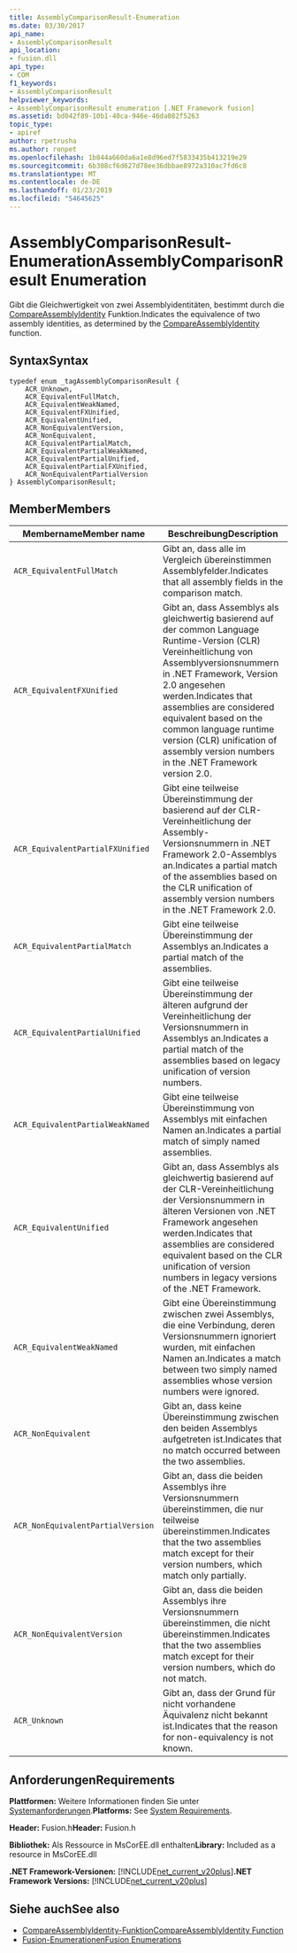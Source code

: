 ```yaml
---
title: AssemblyComparisonResult-Enumeration
ms.date: 03/30/2017
api_name:
- AssemblyComparisonResult
api_location:
- fusion.dll
api_type:
- COM
f1_keywords:
- AssemblyComparisonResult
helpviewer_keywords:
- AssemblyComparisonResult enumeration [.NET Framework fusion]
ms.assetid: bd042f89-10b1-40ca-946e-46da082f5263
topic_type:
- apiref
author: rpetrusha
ms.author: ronpet
ms.openlocfilehash: 1b844a660da6a1e8d96ed7f5833435b413219e29
ms.sourcegitcommit: 6b308cf6d627d78ee36dbbae8972a310ac7fd6c8
ms.translationtype: MT
ms.contentlocale: de-DE
ms.lasthandoff: 01/23/2019
ms.locfileid: "54645625"
---
```

# <a name="assemblycomparisonresult-enumeration"></a><span data-ttu-id="5745a-102">AssemblyComparisonResult-Enumeration</span><span class="sxs-lookup"><span data-stu-id="5745a-102">AssemblyComparisonResult Enumeration</span></span>
<span data-ttu-id="5745a-103">Gibt die Gleichwertigkeit von zwei Assemblyidentitäten, bestimmt durch die [CompareAssemblyIdentity](../../../../docs/framework/unmanaged-api/fusion/compareassemblyidentity-function.md) Funktion.</span><span class="sxs-lookup"><span data-stu-id="5745a-103">Indicates the equivalence of two assembly identities, as determined by the [CompareAssemblyIdentity](../../../../docs/framework/unmanaged-api/fusion/compareassemblyidentity-function.md) function.</span></span>  
  
## <a name="syntax"></a><span data-ttu-id="5745a-104">Syntax</span><span class="sxs-lookup"><span data-stu-id="5745a-104">Syntax</span></span>  
  
```  
typedef enum _tagAssemblyComparisonResult {  
    ACR_Unknown,   
    ACR_EquivalentFullMatch,  
    ACR_EquivalentWeakNamed,  
    ACR_EquivalentFXUnified,  
    ACR_EquivalentUnified,    
    ACR_NonEquivalentVersion,  
    ACR_NonEquivalent,      
    ACR_EquivalentPartialMatch,  
    ACR_EquivalentPartialWeakNamed,    
    ACR_EquivalentPartialUnified,  
    ACR_EquivalentPartialFXUnified,  
    ACR_NonEquivalentPartialVersion    
} AssemblyComparisonResult;  
```  
  
## <a name="members"></a><span data-ttu-id="5745a-105">Member</span><span class="sxs-lookup"><span data-stu-id="5745a-105">Members</span></span>  
  
|<span data-ttu-id="5745a-106">Membername</span><span class="sxs-lookup"><span data-stu-id="5745a-106">Member name</span></span>|<span data-ttu-id="5745a-107">Beschreibung</span><span class="sxs-lookup"><span data-stu-id="5745a-107">Description</span></span>|  
|-----------------|-----------------|  
|`ACR_EquivalentFullMatch`|<span data-ttu-id="5745a-108">Gibt an, dass alle im Vergleich übereinstimmen Assemblyfelder.</span><span class="sxs-lookup"><span data-stu-id="5745a-108">Indicates that all assembly fields in the comparison match.</span></span>|  
|`ACR_EquivalentFXUnified`|<span data-ttu-id="5745a-109">Gibt an, dass Assemblys als gleichwertig basierend auf der common Language Runtime-Version (CLR) Vereinheitlichung von Assemblyversionsnummern in .NET Framework, Version 2.0 angesehen werden.</span><span class="sxs-lookup"><span data-stu-id="5745a-109">Indicates that assemblies are considered equivalent based on the common language runtime version (CLR) unification of assembly version numbers in the .NET Framework version 2.0.</span></span>|  
|`ACR_EquivalentPartialFXUnified`|<span data-ttu-id="5745a-110">Gibt eine teilweise Übereinstimmung der basierend auf der CLR-Vereinheitlichung der Assembly-Versionsnummern in .NET Framework 2.0-Assemblys an.</span><span class="sxs-lookup"><span data-stu-id="5745a-110">Indicates a partial match of the assemblies based on the CLR unification of assembly version numbers in the .NET Framework 2.0.</span></span>|  
|`ACR_EquivalentPartialMatch`|<span data-ttu-id="5745a-111">Gibt eine teilweise Übereinstimmung der Assemblys an.</span><span class="sxs-lookup"><span data-stu-id="5745a-111">Indicates a partial match of the assemblies.</span></span>|  
|`ACR_EquivalentPartialUnified`|<span data-ttu-id="5745a-112">Gibt eine teilweise Übereinstimmung der älteren aufgrund der Vereinheitlichung der Versionsnummern in Assemblys an.</span><span class="sxs-lookup"><span data-stu-id="5745a-112">Indicates a partial match of the assemblies based on legacy unification of version numbers.</span></span>|  
|`ACR_EquivalentPartialWeakNamed`|<span data-ttu-id="5745a-113">Gibt eine teilweise Übereinstimmung von Assemblys mit einfachen Namen an.</span><span class="sxs-lookup"><span data-stu-id="5745a-113">Indicates a partial match of simply named assemblies.</span></span>|  
|`ACR_EquivalentUnified`|<span data-ttu-id="5745a-114">Gibt an, dass Assemblys als gleichwertig basierend auf der CLR-Vereinheitlichung der Versionsnummern in älteren Versionen von .NET Framework angesehen werden.</span><span class="sxs-lookup"><span data-stu-id="5745a-114">Indicates that assemblies are considered equivalent based on the CLR unification of version numbers in legacy versions of the .NET Framework.</span></span>|  
|`ACR_EquivalentWeakNamed`|<span data-ttu-id="5745a-115">Gibt eine Übereinstimmung zwischen zwei Assemblys, die eine Verbindung, deren Versionsnummern ignoriert wurden, mit einfachen Namen an.</span><span class="sxs-lookup"><span data-stu-id="5745a-115">Indicates a match between two simply named assemblies whose version numbers were ignored.</span></span>|  
|`ACR_NonEquivalent`|<span data-ttu-id="5745a-116">Gibt an, dass keine Übereinstimmung zwischen den beiden Assemblys aufgetreten ist.</span><span class="sxs-lookup"><span data-stu-id="5745a-116">Indicates that no match occurred between the two assemblies.</span></span>|  
|`ACR_NonEquivalentPartialVersion`|<span data-ttu-id="5745a-117">Gibt an, dass die beiden Assemblys ihre Versionsnummern übereinstimmen, die nur teilweise übereinstimmen.</span><span class="sxs-lookup"><span data-stu-id="5745a-117">Indicates that the two assemblies match except for their version numbers, which match only partially.</span></span>|  
|`ACR_NonEquivalentVersion`|<span data-ttu-id="5745a-118">Gibt an, dass die beiden Assemblys ihre Versionsnummern übereinstimmen, die nicht übereinstimmen.</span><span class="sxs-lookup"><span data-stu-id="5745a-118">Indicates that the two assemblies match except for their version numbers, which do not match.</span></span>|  
|`ACR_Unknown`|<span data-ttu-id="5745a-119">Gibt an, dass der Grund für nicht vorhandene Äquivalenz nicht bekannt ist.</span><span class="sxs-lookup"><span data-stu-id="5745a-119">Indicates that the reason for non-equivalency is not known.</span></span>|  
  
## <a name="requirements"></a><span data-ttu-id="5745a-120">Anforderungen</span><span class="sxs-lookup"><span data-stu-id="5745a-120">Requirements</span></span>  
 <span data-ttu-id="5745a-121">**Plattformen:** Weitere Informationen finden Sie unter [Systemanforderungen](../../../../docs/framework/get-started/system-requirements.md).</span><span class="sxs-lookup"><span data-stu-id="5745a-121">**Platforms:** See [System Requirements](../../../../docs/framework/get-started/system-requirements.md).</span></span>  
  
 <span data-ttu-id="5745a-122">**Header:** Fusion.h</span><span class="sxs-lookup"><span data-stu-id="5745a-122">**Header:** Fusion.h</span></span>  
  
 <span data-ttu-id="5745a-123">**Bibliothek:** Als Ressource in MsCorEE.dll enthalten</span><span class="sxs-lookup"><span data-stu-id="5745a-123">**Library:** Included as a resource in MsCorEE.dll</span></span>  
  
 <span data-ttu-id="5745a-124">**.NET Framework-Versionen:** [!INCLUDE[net_current_v20plus](../../../../includes/net-current-v20plus-md.md)]</span><span class="sxs-lookup"><span data-stu-id="5745a-124">**.NET Framework Versions:** [!INCLUDE[net_current_v20plus](../../../../includes/net-current-v20plus-md.md)]</span></span>  
  
## <a name="see-also"></a><span data-ttu-id="5745a-125">Siehe auch</span><span class="sxs-lookup"><span data-stu-id="5745a-125">See also</span></span>
- [<span data-ttu-id="5745a-126">CompareAssemblyIdentity-Funktion</span><span class="sxs-lookup"><span data-stu-id="5745a-126">CompareAssemblyIdentity Function</span></span>](../../../../docs/framework/unmanaged-api/fusion/compareassemblyidentity-function.md)
- [<span data-ttu-id="5745a-127">Fusion-Enumerationen</span><span class="sxs-lookup"><span data-stu-id="5745a-127">Fusion Enumerations</span></span>](../../../../docs/framework/unmanaged-api/fusion/fusion-enumerations.md)
